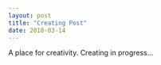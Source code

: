 ```yaml
---
layout: post
title: "Creating Post"
date: 2018-03-14
---
```


A place for creativity. Creating in progress...